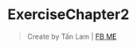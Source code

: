 # ExerciseChapter2
>Create by Tấn Lam | [FB ME](https://www.facebook.com/profile.php?id=100041560969045)
